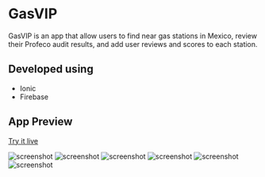 # GasVIP

GasVIP is an app that allow users to find near gas stations in Mexico, review their Profeco audit results, and add user reviews and scores to each station.

## Developed using
- Ionic
- Firebase

## App Preview

[Try it live](https://gasvipdb.firebaseapp.com/)

  <img src="resources/screenshots/0.png" alt="screenshot">

  <img src="resources/screenshots/1.png" alt="screenshot">

  <img src="resources/screenshots/2.png" alt="screenshot">

  <img src="resources/screenshots/3.png" alt="screenshot">

  <img src="resources/screenshots/4.png" alt="screenshot">

  <img src="resources/screenshots/5.png" alt="screenshot">
